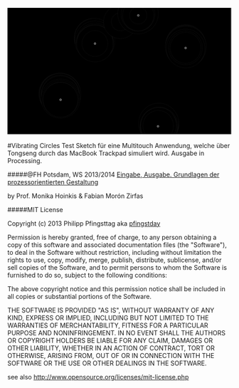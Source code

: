 ![image](screenshot.png)

#Vibrating Circles
Test Sketch für eine Multitouch Anwendung, welche über Tongseng durch das MacBook Trackpad simuliert wird. Ausgabe in Processing.
 

#####@FH Potsdam, WS 2013/2014 
[Eingabe, Ausgabe. Grundlagen der prozessorientierten Gestaltung](https://incom.org/workspace/4693)

by Prof. Monika Hoinkis & Fabian Morón Zirfas

#####MIT License

Copyright (c) 2013 Philipp Pfingsttag aka [pfingstday](https://github.com/pfingstday)

Permission is hereby granted, free of charge, to any person obtaining a copy of
this software and associated documentation files (the "Software"), to deal in
the Software without restriction, including without limitation the rights to
use, copy, modify, merge, publish, distribute, sublicense, and/or sell copies of
the Software, and to permit persons to whom the Software is furnished to do so,
subject to the following conditions:

The above copyright notice and this permission notice shall be included in all
copies or substantial portions of the Software.

THE SOFTWARE IS PROVIDED "AS IS", WITHOUT WARRANTY OF ANY KIND, EXPRESS OR
IMPLIED, INCLUDING BUT NOT LIMITED TO THE WARRANTIES OF MERCHANTABILITY, FITNESS
FOR A PARTICULAR PURPOSE AND NONINFRINGEMENT. IN NO EVENT SHALL THE AUTHORS OR
COPYRIGHT HOLDERS BE LIABLE FOR ANY CLAIM, DAMAGES OR OTHER LIABILITY, WHETHER
IN AN ACTION OF CONTRACT, TORT OR OTHERWISE, ARISING FROM, OUT OF OR IN
CONNECTION WITH THE SOFTWARE OR THE USE OR OTHER DEALINGS IN THE SOFTWARE.

see also <http://www.opensource.org/licenses/mit-license.php>